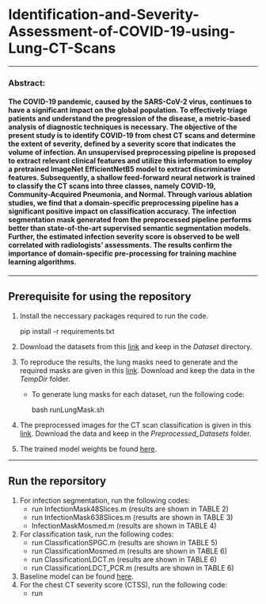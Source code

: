 # Identification-and-Severity-Assessment-of-COVID-19-using-Lung-CT-Scans
---
### Abstract: 
#### The COVID-19 pandemic, caused by the SARS-CoV-2 virus, continues to have a significant impact on the global population. To effectively triage patients and understand the progression of the disease, a metric-based analysis of diagnostic techniques is necessary. The objective of the present study is to identify COVID-19 from chest CT scans and determine the extent of severity, defined by a severity score that indicates the volume of infection. An unsupervised preprocessing pipeline is proposed to extract relevant clinical features and utilize this information to employ a pretrained ImageNet EfficientNetB5 model to extract discriminative features. Subsequently, a shallow feed-forward neural network is trained to classify the CT scans into three classes, namely COVID-19, Community-Acquired Pneumonia, and Normal. Through various ablation studies, we find that a domain-specific preprocessing pipeline has a significant positive impact on classification accuracy. The infection segmentation mask generated from the preprocessed pipeline performs better than state-of-the-art supervised semantic segmentation models. Further, the estimated infection severity score is observed to be well correlated with radiologists’ assessments. The results confirm the importance of domain-specific pre-processing for training machine learning algorithms.
---
## Prerequisite for using the repository

1. Install the neccessary packages required to run the code.   

	<html>
		<body>
			<p>pip install -r requirements.txt</p>
		</body>
	</html>

2. Download the datasets from this [link](https://drive.google.com/file/d/11xcGidVmFfW3XgGTLpndvpz-yGes0a3q/view?usp=sharing) and keep in the *Dataset* directory.
	
3. To reproduce the results, the lung masks need to generate and the required masks are given in this [link](https://drive.google.com/drive/folders/1sbIQIkkSnsO2cfVlUwxwYaR61PPbc2IM?usp=sharing). Download and keep the data in the *TempDir* folder.
	- To generate lung masks for each dataset, run the following code:   
		<html>
		<body>
			<p>bash runLungMask.sh</p>
		</body>
		</html>
		

4. The preprocessed images for the CT scan classification is given in this [link](https://drive.google.com/drive/folders/1sbIQIkkSnsO2cfVlUwxwYaR61PPbc2IM?usp=sharing). Download the data and keep in the *Preprocessed_Datasets* folder.

5. The trained model weights be found [here](https://drive.google.com/drive/folders/1xtHvsSU-qb5X8GnRxE6GQm-VEgHdbMD0?usp=sharing).

---

## Run the reporsitory

1. For infection segmentation, run the following codes:
	- run InfectionMask48Slices.m (results are shown in TABLE 2)
	- run InfectionMask638Slices.m (results are shown in TABLE 3)
	- InfectionMaskMosmed.m (results are shown in TABLE 4)
2. For classification task, run the following codes:
	- run ClassificationSPGC.m (results are shown in TABLE 5)
	- run ClassificationMosmed.m (results are shown in TABLE 6)
	- run ClassificationLDCT.m (results are shown in TABLE 6)
	- run ClassificationLDCT_PCR.m (results are shown in TABLE 6)
3. Baseline model can be found [here](https://github.com/shubhamchaudhary2015/ct_covid19_cap_cnn).
4. For the chest CT severity score (CTSS), run the following code:
	- run 